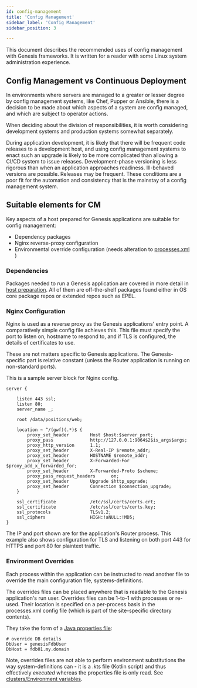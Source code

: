 ```yaml
---
id: config-management
title: 'Config Management'
sidebar_label: 'Config Management'
sidebar_position: 3

---
```

This document describes the recommended uses of config management with Genesis frameworks.  It is written for a reader with some
Linux system administration experience.

## Config Management vs Continuous Deployment

In environments where servers are managed to a greater or lesser degree by config management systems, like Chef,
Pupper or Ansible, there is a decision to be made about which aspects of a system are config managed, and which are
subject to operator actions.

When deciding about the division of responsibilities, it is worth considering development systems and production
systems somewhat separately.

During application development, it is likely that there will be frequent code releases to a development host, and
using config management systems to enact such an upgrade is likely to be more complicated than allowing a CI/CD
system to issue releases.  Development-phase versioning is less rigorous than when an application approaches
readiness.  Ill-behaved versions are possible.  Releases may be frequent.  These conditions are a poor fit for the
automation and consistency that is the mainstay of a config management system.

## Suitable elements for CM

Key aspects of a host prepared for Genesis applications are suitable for config management:
* Dependency packages
* Nginx reverse-proxy configuration
* Environmental override configuration (needs alteration to [processes.xml](/server-modules/configuring-runtime/processes) )

### Dependencies

Packages needed to run a Genesis application are covered in more detail in
[host preparation](/operations/server-setup/host-preparation).
All of them are off-the-shelf packages found either in OS core package repos or extended repos such as EPEL.

### Nginx Configuration

Nginx is used as a reverse proxy as the Genesis applications' entry point.  A comparatively simple config file achieves
this.  This file must specify the port to listen on, hostname to respond to, and if TLS is configured, the details of
certificates to use.

These are not matters specific to Genesis applications.  The Genesis-specific part is relative constant (unless the
Router application is running on non-standard ports).

This is a sample server block for Nginx config.

```text
server {

    listen 443 ssl;
    listen 80;
    server_name _;

    root /data/positions/web;

    location ~ ^/(gwf)(.*)$ {
        proxy_set_header        Host $host:$server_port;
        proxy_pass              http://127.0.0.1:9064$2$is_args$args;
        proxy_http_version      1.1;
        proxy_set_header        X-Real-IP $remote_addr;
        proxy_set_header        HOSTNAME $remote_addr;
        proxy_set_header        X-Forwarded-For $proxy_add_x_forwarded_for;
        proxy_set_header        X-Forwarded-Proto $scheme;
        proxy_pass_request_headers      on;
        proxy_set_header        Upgrade $http_upgrade;
        proxy_set_header        Connection $connection_upgrade;
    }
    
    ssl_certificate             /etc/ssl/certs/certs.crt;
    ssl_certificate             /etc/ssl/certs/certs.key;
    ssl_protocols               TLSv1.2;
    ssl_ciphers                 HIGH:!aNULL:!MD5;
}
```

The IP and port shown are for the application's Router process.  This example also shows configuration for TLS and
listening on both port 443 for HTTPS and port 80 for plaintext traffic.

### Environment Overrides

Each process within the application can be instructed to read another file to override the main configuration file,
systems-definitions.

The overrides files can be placed anywhere that is readable to the Genesis application's run user.  Overrides files
can be 1-to-1 with processes or re-used.  Their location is specified on a per-process basis in the processes.xml
config file (which is part of the site-specific directory contents).

They take the form of a [Java properties file](https://www.w3schools.io/file/properties-extension-introduction/):

```properties
# override DB details
DbUser = genesisFdbUser
DbHost = fdb01.my.domain
```

Note, overrides files are not able to perform environment substitutions the way system-definitions can - it is a .kts
file (Kotlin script) and thus effectively _executed_ whereas the properties file is only read.  See
[clusters/Environment variables](/operations/clustering/clusters#Environment-variables).





